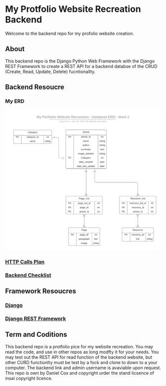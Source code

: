 # My Protfolio Website Recreation Backend

Welcome to the backend repo for my profolio website creation.

## About
This backend repo is the Django Python Web Framework with the Django REST Framework to create a REST API for a backend databse of the CRUD (Create, Read, Update, Delete) fucntionallty.

## Backend Resoucre 
### My ERD
![My ERD Mark 2](Plans/ERD/My%20Portfolio%20Website%20Recreation%20-%20Database%20ERD%20-%20Mark%202.jpg)

### [HTTP Calls Plan](https://github.com/DangerousDaniel/My-Portfolio-Website-Recreation-Backend/blob/Daniel/Plans/BackendPlanMK3.1.txt)

### [Backend Checklist](https://github.com/DangerousDaniel/My-Portfolio-Website-Recreation-Backend/blob/Daniel/Plans/BackendChecklist.md)

## Framework Resoucres
### [Django](https://www.djangoproject.com/) 
### [Django REST Framework](https://www.django-rest-framework.org/)

## Term and Coditions
This backend repo is a protfolio pice for my website recreation. You may read the code, and use in other repos as long modfty it for your needs. You may test out the REST API for read function of the backend website, but other CURD functionlty must be test by a fock and clone to down to a your computer. The backend link and admin username is avaviable upon request. This repo is own by Daniel Cox and copyright urder the stand licsence of insal copyright licence.


